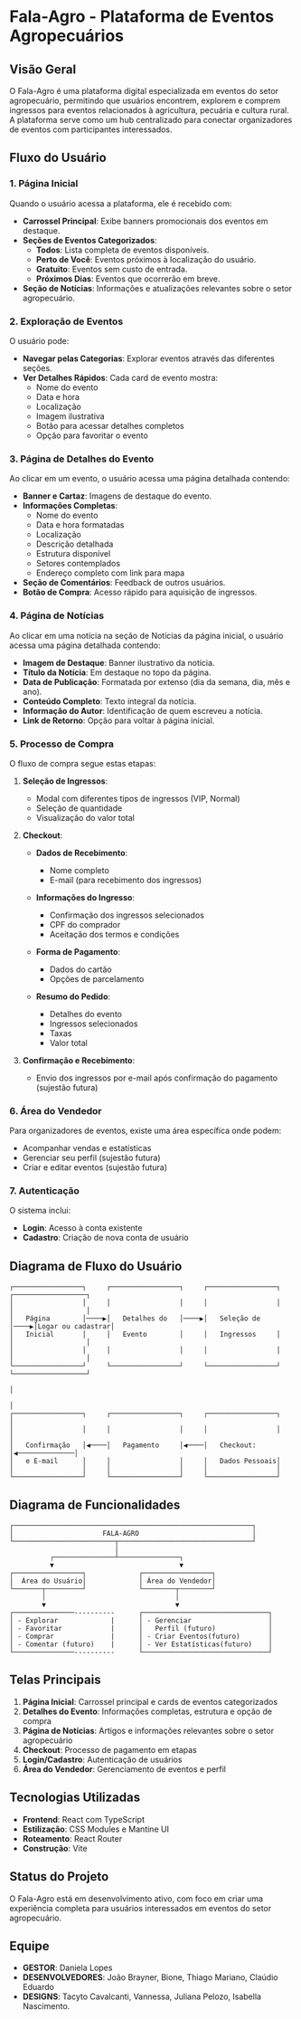 # Fala-Agro - Plataforma de Eventos Agropecuários

## Visão Geral

O Fala-Agro é uma plataforma digital especializada em eventos do setor agropecuário, permitindo que usuários encontrem, explorem e comprem ingressos para eventos relacionados à agricultura, pecuária e cultura rural. A plataforma serve como um hub centralizado para conectar organizadores de eventos com participantes interessados.

## Fluxo do Usuário

### 1. Página Inicial

Quando o usuário acessa a plataforma, ele é recebido com:

- **Carrossel Principal**: Exibe banners promocionais dos eventos em destaque.
- **Seções de Eventos Categorizados**:
  - **Todos**: Lista completa de eventos disponíveis.
  - **Perto de Você**: Eventos próximos à localização do usuário.
  - **Gratuito**: Eventos sem custo de entrada.
  - **Próximos Dias**: Eventos que ocorrerão em breve.
- **Seção de Notícias**: Informações e atualizações relevantes sobre o setor agropecuário.

### 2. Exploração de Eventos

O usuário pode:

- **Navegar pelas Categorias**: Explorar eventos através das diferentes seções.
- **Ver Detalhes Rápidos**: Cada card de evento mostra:
  - Nome do evento
  - Data e hora
  - Localização
  - Imagem ilustrativa
  - Botão para acessar detalhes completos
  - Opção para favoritar o evento

### 3. Página de Detalhes do Evento

Ao clicar em um evento, o usuário acessa uma página detalhada contendo:

- **Banner e Cartaz**: Imagens de destaque do evento.
- **Informações Completas**:
  - Nome do evento
  - Data e hora formatadas
  - Localização
  - Descrição detalhada
  - Estrutura disponível
  - Setores contemplados
  - Endereço completo com link para mapa
- **Seção de Comentários**: Feedback de outros usuários.
- **Botão de Compra**: Acesso rápido para aquisição de ingressos.

### 4. Página de Notícias

Ao clicar em uma notícia na seção de Notícias da página inicial, o usuário acessa uma página detalhada contendo:

- **Imagem de Destaque**: Banner ilustrativo da notícia.
- **Título da Notícia**: Em destaque no topo da página.
- **Data de Publicação**: Formatada por extenso (dia da semana, dia, mês e ano).
- **Conteúdo Completo**: Texto integral da notícia.
- **Informação do Autor**: Identificação de quem escreveu a notícia.
- **Link de Retorno**: Opção para voltar à página inicial.

### 5. Processo de Compra

O fluxo de compra segue estas etapas:

1. **Seleção de Ingressos**:
   - Modal com diferentes tipos de ingressos (VIP, Normal)
   - Seleção de quantidade
   - Visualização do valor total

2. **Checkout**:
   - **Dados de Recebimento**:
     - Nome completo
     - E-mail (para recebimento dos ingressos)
   
   - **Informações do Ingresso**:
     - Confirmação dos ingressos selecionados
     - CPF do comprador
     - Aceitação dos termos e condições
   
   - **Forma de Pagamento**:
     - Dados do cartão
     - Opções de parcelamento
   
   - **Resumo do Pedido**:
     - Detalhes do evento
     - Ingressos selecionados
     - Taxas
     - Valor total

3. **Confirmação e Recebimento**:
   - Envio dos ingressos por e-mail após confirmação do pagamento (sujestão futura)

### 6. Área do Vendedor

Para organizadores de eventos, existe uma área específica onde podem:

- Acompanhar vendas e estatísticas
- Gerenciar seu perfil (sujestão futura)
- Criar e editar eventos (sujestão futura)

### 7. Autenticação

O sistema inclui:

- **Login**: Acesso à conta existente
- **Cadastro**: Criação de nova conta de usuário

## Diagrama de Fluxo do Usuário

```
┌─────────────────┐     ┌─────────────────┐     ┌─────────────────┐     ┌──────────────────┐
│                 │     │                 │     │                 │     │                  │
│   Página        │────▶│   Detalhes do   │────▶│   Seleção de    │────▶│Logar ou cadastrar│
│   Inicial       │     │   Evento        │     │   Ingressos     │     │                  │
│                 │     │                 │     │                 │     │                  │
└─────────────────┘     └─────────────────┘     └─────────────────┘     └──────────────────┘
                                                                                  │
                                                                                  │
┌─────────────────┐     ┌─────────────────┐     ┌─────────────────┐               │
│                 │     │                 │     │                 │               │
│   Confirmação   │◀────│   Pagamento     │◀────│   Checkout:     │◀──────────────│
│   e E-mail      │     │                 │     │   Dados Pessoais│               
│                 │     │                 │     │                 │               
└─────────────────┘     └─────────────────┘     └─────────────────┘               
```

## Diagrama de Funcionalidades

```
┌───────────────────────────────────────────────────────────┐
│                      FALA-AGRO                            │
└─────────────────────────┬─────────────────────────────────┘
                          │
          ┌───────────────┴───────────────┐
          ▼                               ▼
┌─────────────────┐             ┌─────────────────┐
│  Área do Usuário│             │ Área do Vendedor│
└───────┬─────────┘             └────────┬────────┘
        │                                │
        ▼                                ▼
┌───────────────----------      ┌───────────────────────────────┐
│ - Explorar             |      │ - Gerenciar                   │
│ - Favoritar            |      │   Perfil (futuro)             │
│ - Comprar              |      │ - Criar Eventos(futuro)       │
│ - Comentar (futuro)    |      │ - Ver Estatísticas(futuro)    │
└───────────────----------      └───────────────────────────────┘
```

## Telas Principais

1. **Página Inicial**: Carrossel principal e cards de eventos categorizados
2. **Detalhes do Evento**: Informações completas, estrutura e opção de compra
3. **Página de Notícias**: Artigos e informações relevantes sobre o setor agropecuário
4. **Checkout**: Processo de pagamento em etapas
5. **Login/Cadastro**: Autenticação de usuários
6. **Área do Vendedor**: Gerenciamento de eventos e perfil

## Tecnologias Utilizadas

- **Frontend**: React com TypeScript
- **Estilização**: CSS Modules e Mantine UI
- **Roteamento**: React Router
- **Construção**: Vite

## Status do Projeto

O Fala-Agro está em desenvolvimento ativo, com foco em criar uma experiência completa para usuários interessados em eventos do setor agropecuário.

## Equipe
- **GESTOR**: Daniela Lopes
- **DESENVOLVEDORES**: João Brayner, Bione, Thiago Mariano, Claúdio Eduardo
- **DESIGNS**: Tacyto Cavalcanti, Vannessa, Juliana Pelozo, Isabella Nascimento. 
